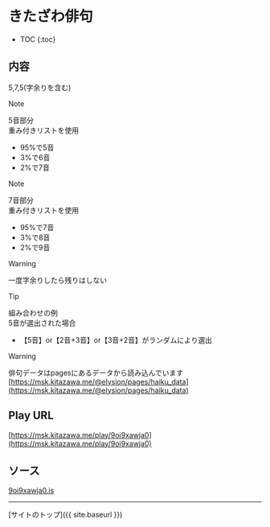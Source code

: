 # きたざわ俳句

* TOC
{:toc}

## 内容
5,7,5(字余りを含む)

> [!NOTE]
> 5音部分  
> 重み付きリストを使用  
> - 95%で5音
> - 3%で6音
> - 2%で7音

> [!NOTE]
> 7音部分  
> 重み付きリストを使用  
> - 95%で7音
> - 3%で8音
> - 2%で9音

> [!WARNING]
> 一度字余りしたら残りはしない

> [!TIP]
> 組み合わせの例  
> 5音が選出された場合  
> - 【5音】or【2音+3音】or【3音+2音】がランダムにより選出

> [!WARNING]
> 俳句データはpagesにあるデータから読み込んでいます
> [https://msk.kitazawa.me/@elysion/pages/haiku_data](https://msk.kitazawa.me/@elysion/pages/haiku_data)


## Play URL

[https://msk.kitazawa.me/play/9oi9xawja0](https://msk.kitazawa.me/play/9oi9xawja0)

## ソース

[9oi9xawja0.is](https://github.com/elysion-pre/MisskeyPlay/blob/main/src/kitazawa/9oi9xawja0.is)

----

[サイトのトップ]({{ site.baseurl }})
